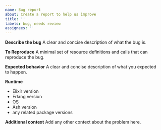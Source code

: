 ```yaml
---
name: Bug report
about: Create a report to help us improve
title: ''
labels: bug, needs review
assignees: ''
---
```


**Describe the bug**
A clear and concise description of what the bug is.

**To Reproduce**
A minimal set of resource definitions and calls that can reproduce the bug.

**Expected behavior**
A clear and concise description of what you expected to happen.

**Runtime**
 - Elixir version
 - Erlang version
 - OS
 - Ash version
 - any related package versions

**Additional context**
Add any other context about the problem here.